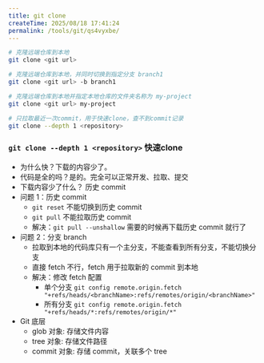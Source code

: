 ```yaml
---
title: git clone
createTime: 2025/08/18 17:41:24
permalink: /tools/git/qs4vyxbe/
---
```


```bash
# 克隆远端仓库到本地
git clone <git url>

# 克隆远端仓库到本地，并同时切换到指定分支 branch1
git clone <git url> -b branch1

# 克隆远端仓库到本地并指定本地仓库的文件夹名称为 my-project
git clone <git url> my-project

# 只拉取最近一次commit，用于快速clone，查不到commit记录
git clone --depth 1 <repository>
```

### `git clone --depth 1 <repository>` 快速clone

- 为什么快？下载的内容少了。
- 代码是全的吗？是的。完全可以正常开发、拉取、提交
- 下载内容少了什么？ 历史 commit
- 问题 1：历史 commit
  - `git reset` 不能切换到历史 commit
  - `git pull` 不能拉取历史 commit
  - 解决：`git pull --unshallow` 需要的时候再下载历史 commit 就行了
- 问题 2：分支 branch
  - 拉取到本地的代码库只有一个主分支，不能查看到所有分支，不能切换分支
  - 直接 fetch 不行，fetch 用于拉取新的 commit 到本地
  - 解决：修改 fetch 配置
    - 单个分支 `git config remote.origin.fetch "+refs/heads/<branchName>:refs/remotes/origin/<branchName>"`
    - 所有分支 `git config remote.origin.fetch "+refs/heads/*:refs/remotes/origin/*"`
- Git 底层
  - glob 对象: 存储文件内容
  - tree 对象: 存储文件路径
  - commit 对象: 存储 commit，关联多个 tree
